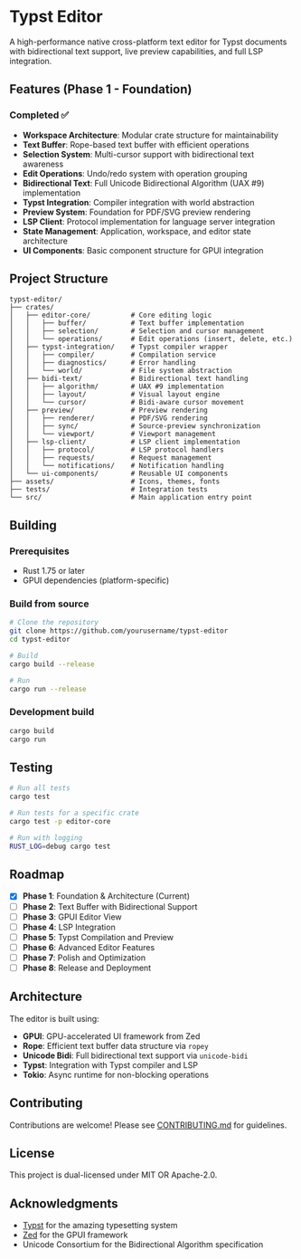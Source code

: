 # Typst Editor

A high-performance native cross-platform text editor for Typst documents with bidirectional text support, live preview capabilities, and full LSP integration.

## Features (Phase 1 - Foundation)

### Completed ✅

- **Workspace Architecture**: Modular crate structure for maintainability
- **Text Buffer**: Rope-based text buffer with efficient operations
- **Selection System**: Multi-cursor support with bidirectional text awareness
- **Edit Operations**: Undo/redo system with operation grouping
- **Bidirectional Text**: Full Unicode Bidirectional Algorithm (UAX #9) implementation
- **Typst Integration**: Compiler integration with world abstraction
- **Preview System**: Foundation for PDF/SVG preview rendering
- **LSP Client**: Protocol implementation for language server integration
- **State Management**: Application, workspace, and editor state architecture
- **UI Components**: Basic component structure for GPUI integration

## Project Structure

```
typst-editor/
├── crates/
│   ├── editor-core/          # Core editing logic
│   │   ├── buffer/           # Text buffer implementation
│   │   ├── selection/        # Selection and cursor management
│   │   └── operations/       # Edit operations (insert, delete, etc.)
│   ├── typst-integration/    # Typst compiler wrapper
│   │   ├── compiler/         # Compilation service
│   │   ├── diagnostics/      # Error handling
│   │   └── world/            # File system abstraction
│   ├── bidi-text/            # Bidirectional text handling
│   │   ├── algorithm/        # UAX #9 implementation
│   │   ├── layout/           # Visual layout engine
│   │   └── cursor/           # Bidi-aware cursor movement
│   ├── preview/              # Preview rendering
│   │   ├── renderer/         # PDF/SVG rendering
│   │   ├── sync/             # Source-preview synchronization
│   │   └── viewport/         # Viewport management
│   ├── lsp-client/           # LSP client implementation
│   │   ├── protocol/         # LSP protocol handlers
│   │   ├── requests/         # Request management
│   │   └── notifications/    # Notification handling
│   └── ui-components/        # Reusable UI components
├── assets/                   # Icons, themes, fonts
├── tests/                    # Integration tests
└── src/                      # Main application entry point
```

## Building

### Prerequisites

- Rust 1.75 or later
- GPUI dependencies (platform-specific)

### Build from source

```bash
# Clone the repository
git clone https://github.com/yourusername/typst-editor
cd typst-editor

# Build
cargo build --release

# Run
cargo run --release
```

### Development build

```bash
cargo build
cargo run
```

## Testing

```bash
# Run all tests
cargo test

# Run tests for a specific crate
cargo test -p editor-core

# Run with logging
RUST_LOG=debug cargo test
```

## Roadmap

- [x] **Phase 1**: Foundation & Architecture (Current)
- [ ] **Phase 2**: Text Buffer with Bidirectional Support
- [ ] **Phase 3**: GPUI Editor View
- [ ] **Phase 4**: LSP Integration
- [ ] **Phase 5**: Typst Compilation and Preview
- [ ] **Phase 6**: Advanced Editor Features
- [ ] **Phase 7**: Polish and Optimization
- [ ] **Phase 8**: Release and Deployment

## Architecture

The editor is built using:

- **GPUI**: GPU-accelerated UI framework from Zed
- **Rope**: Efficient text buffer data structure via `ropey`
- **Unicode Bidi**: Full bidirectional text support via `unicode-bidi`
- **Typst**: Integration with Typst compiler and LSP
- **Tokio**: Async runtime for non-blocking operations

## Contributing

Contributions are welcome! Please see [CONTRIBUTING.md](CONTRIBUTING.md) for guidelines.

## License

This project is dual-licensed under MIT OR Apache-2.0.

## Acknowledgments

- [Typst](https://github.com/typst/typst) for the amazing typesetting system
- [Zed](https://github.com/zed-industries/zed) for the GPUI framework
- Unicode Consortium for the Bidirectional Algorithm specification
